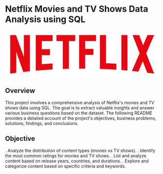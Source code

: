 # Netflix Movies and TV Shows Data Analysis using SQL

![Netflix logo](https://github.com/Egitto-Data/Netflix_sql_project/blob/main/logo.png)

## Overview
This project involves a comprehensive analysis of Netflix's movies and TV shows data using SQL. The goal is to extract valuable insights and answer various business questions based on the dataset. The following README provides a detailed account of the project's objectives, business problems, solutions, findings, and conclusions.



## Objective
. Analyze the distribution of content types (movies vs TV shows).
. Identify the most common ratings for movies and TV shows.
. List and analyze content based on release years, countries, and durations.
. Explore and categorize content based on specific criteria and keywords.
